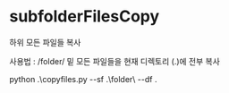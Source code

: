 # subfolderFilesCopy
하위 모든 파일들 복사

사용법 : /folder/ 밑 모든 파일들을 현재 디렉토리 (.)에 전부 복사

python .\copyfiles.py --sf .\folder\ --df .
